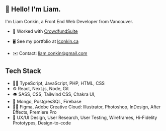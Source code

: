 ## 👋 Hello! I'm Liam.
I'm Liam Conkin, a Front End Web Developer from Vancouver.

- 🧭 Worked with [CrowdfundSuite](https://crowdfundsuite.com/) 

- 🖥️ See my portfolio at [lconkin.ca](http://lconkin.ca)

- ✉️ Contact: [liam.conkin@gmail.com](mailto:liam.conkin@gmail.com)

## Tech Stack
- 👨‍💻 TypeScript, JavaScript, PHP, HTML, CSS
- ⚙️ React, Next.js, Node, Git
- 👁️ SASS, CSS, Tailwind CSS, Chakra UI, 
- 💽 Mongo, PostgresSQL, Firebase
- 👨‍🎨 Figma, Adobe Creative Cloud: Illustrator, Photoshop, InDesign, After Effects, Premiere Pro
- 🎨 UX/UI Design, User Research, User Testing, Wireframes, Hi-Fidelity Prototypes, Design-to-code

